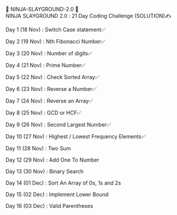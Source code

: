 🎯 NINJA-SLAYGROUND-2.0 🎯
<br>
NINJA SLAYGROUND 2.0 : 21 Day Coding Challenge (SOLUTION)✍️

Day 1 (18 Nov) : Switch Case statement✅

Day 2 (19 Nov) : Nth Fibonacci Number✅

Day 3 (20 Nov) : Number of digits✅

Day 4 (21 Nov) : Prime Number✅

Day 5 (22 Nov) : Check Sorted Array✅

Day 6 (23 Nov) : Reverse a Number✅

Day 7 (24 Nov) : Reverse an Array✅

Day 8 (25 Nov) : GCD or HCF✅

Day 9 (26 Nov) : Second Largest Number✅

Day 10 (27 Nov) : Highest / Lowest Frequency Elements✅

Day 11 (28 Nov) : Two Sum

Day 12 (29 Nov) : Add One To Number

Day 13 (30 Nov) : Binary Search

Day 14 (01 Dec) : Sort An Array of 0s, 1s and 2s

Day 15 (02 Dec) : Implement Lower Bound

Day 16 (03 Dec) : Valid Parentheses

